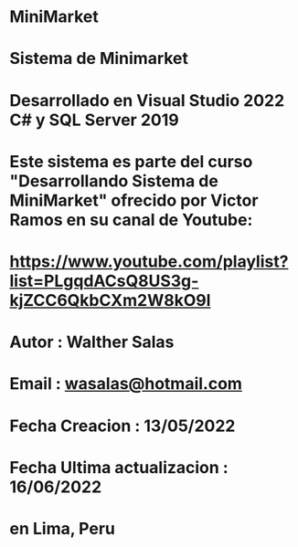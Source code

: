 # MiniMarket
# Sistema de Minimarket
# Desarrollado en Visual Studio 2022 C# y SQL Server 2019
# Este sistema es parte del curso "Desarrollando Sistema de MiniMarket" ofrecido por Victor Ramos en su canal de Youtube:
#           https://www.youtube.com/playlist?list=PLgqdACsQ8US3g-kjZCC6QkbCXm2W8kO9l
# 
# Autor : Walther Salas
# Email : wasalas@hotmail.com
# Fecha Creacion : 13/05/2022
# Fecha Ultima actualizacion : 16/06/2022
#
# en Lima, Peru
